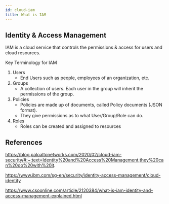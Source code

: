 ```yaml
---
id: cloud-iam
title: What is IAM
---
```


## Identity & Access Management

IAM is a cloud service that controls the permissions & access for users and cloud resources.

Key Terminology for IAM

1. Users
   - End Users such as people, employees of an organization, etc.
2. Groups
   - A collection of users. Each user in the group will inherit the permissions of the group.
3. Policies
   - Policies are made up of documents, called Policy documents (JSON format).
   - They give permissions as to what User/Group/Role can do.
4. Roles
   - Roles can be created and assigned to resources

## References

https://blog.paloaltonetworks.com/2020/02/cloud-iam-security/#:~:text=Identity%20and%20Access%20Management,they%20can%20do%20with%20it.

https://www.ibm.com/sg-en/security/identity-access-management/cloud-identity

https://www.csoonline.com/article/2120384/what-is-iam-identity-and-access-management-explained.html
